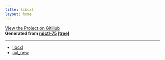 ```yaml
---
title: libcxl
layout: home
---
```

[View the Project on GitHub](https://github.com/pmem/ndctl)  
**Generated from [ndctl-75](https://github.com/pmem/ndctl/releases/tag/v75) [[tree]](https://github.com/pmem/ndctl/tree/v75)**  

---

* [libcxl](libcxl)
* [cxl_new](cxl_new)
